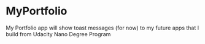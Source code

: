 # MyPortfolio
My Portfolio app will show toast messages (for now) to my future apps that I build from Udacity Nano Degree Program
